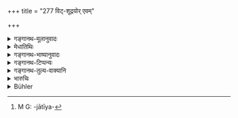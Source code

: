 +++
title = "277 विट्-शूद्रयोर् एवम्"

+++

<details><summary>गङ्गानथ-मूलानुवादः</summary>

On the Vaiśya and the Śūdra also, the inflicting of punishment shall be of the same kind, according to their respective castes,—barring mutilation; such is the decision.—(277)
</details>

<details><summary>मेधातिथिः</summary>

**एवम् एव** प्रथममध्यमौ साहसाव् इत्य् अतिदिश्यते । तेनैव क्रमेण वैश्यस्य शूद्राक्रोशे प्रथमः । शूद्रस्य वैश्याक्रोशे मध्यमः । **छेदवर्जं** **दण्डस्य प्रणयनम्** इति । "एकजातिर् द्विजातिम्" (म्ध् ८.२७०) इत्य् अनेन जिह्वाछेदं प्राप्तं निवर्तयति । **स्वजातिं प्रतीति** । नैवं मन्तव्यं समानजातीयं[^२१८] प्रतीति । किं तर्हि, यात्र जातिर् उपात्ता वैश्यशूद्राव् इति **स्व**ग्रहणम् । श्लोकाभिप्रायं परस्पराक्रोशे यावत् । **स्वजातिम्** इति पूर्वत्रापि संबन्धनीयम् । **प्रणयनम्** प्रवर्तनम् । क्षत्रियस्य वैश्यशूद्राक्षारणे प्रथमार्धसाहसः । एवं ब्राह्मणस्य वैश्यशूद्रयोः कल्पः ॥ ८.२७७ ॥


[^२१८]:
     M G: -jātīya-
</details>

<details><summary>गङ्गानथ-भाष्यानुवादः</summary>

‘*Of the same kind*’—*i.e*., the lowest and the middlemost amercements, mentioned in the preceding verse. The order should be as follows:—when the *Vaiśya* abuses the *Śūdra*, he shall be fined the lowest amercement, and when the *Śūdra* abuses the *Vaiśya*, he shall be fined the middle amercement.

‘*The inflicting of the punishment shall be the same, barring mutilation*’;—This includes the ‘cutting off of the tongue’ laid down in verse 270.

‘*According to their respective castes*’— This should not be understood to mean that the said fine is to be inflicted when they abuse men *of their own caste*; the meaning is that the fine shall be in accordance with the castes mentioned. The sense of the verse is that when these men abuse men of their own castes, the punishment shall be as laid down before.

‘*Inflicting*’—Promulgating.

When the *Kṣatriya* abuses the *Vaiśya*, the fine shall consist of half of the lowest amercement; the same scale shall apply when the *Brāhmaṇa* abuses the Vaiśya and the Śūdra.—(277)
</details>

<details><summary>गङ्गानथ-टिप्पन्यः</summary>

This verse is quoted in *Vivādaratnākara* (p. 250), which adds the following:—The rule laid down in the preceding verse is applicable to the Vaiśya and the Śūdra also;—‘*Svajātiṃprati*’—‘as between persons of the same caste’ (the punishment is to be inflicted) ‘*tattvataḥ*,’ in accordance with the superiority or inferiority of position and qualifications;—‘*chedavarjam*’, this precludes the cutting of the tongue.

It is quoted in *Mitākṣarā* (2.207), to the effect that when the Vaiśya abuses the Śūdra, he is to be fined 50 *paṇas*. *Bālambhaṭṭī* has the following notes:—‘*Viṭśūdrayoḥ* in the case of the Vaiśya and the Śūdra—‘*Svajātiṃ prati*’—insuring each other,—‘*evameva*,’ the case is to be treated as in the case of the Brāhmaṇa and the Kṣatriya,—*i*.
*e*., when the Vaiśya insults the Śūdra, he should pay the ‘first
amercement,’ and when the Śūdra insults the Vaiśya, he should pay the ‘middle amercement,’—this should be the penalty inflicted, and there is to be no cutting of the tongue;—‘*tattvataḥ*,’ this is the legal punishment.—This verse, as also the preceding one, refers to a case where the defamation is in regard to a heinous offence.

It is quoted in *Vīramitrodaya* (Vyavahāra, 150a).
</details>

<details><summary>गङ्गानथ-तुल्य-वाक्यानि</summary>

**(verses 8.276-278)  
**

[(See texts under
268-270.)]
</details>

<details><summary>भारुचिः</summary>

अयम् अपर उपदेशसामर्थ्याद् विकल्पार्थो विधिर् उच्यते । यदा ब्राह्मणः क्षत्रियम् आक्रोशति तदा तस्य पूर्वसाहसः । यदा च क्षत्रियो ब्राह्मणं तदा तत्र मध्यमः साहसः । एवं क्षत्रियवैश्ययोस् तथा वैश्यशूद्रयोः । एवं च सति शूद्रस्य जिह्वाछेदनवर्जं दण्डनिपातनम् उक्तं भवति ॥ ८.२७५–७६ ॥
</details>

<details><summary>Bühler</summary>

277	A Vaisya and a Sudra must be punished exactly in the same manner according to their respective castes, but the tongue (of the Sudra) shall not be cut out; that is the decision.
</details>
